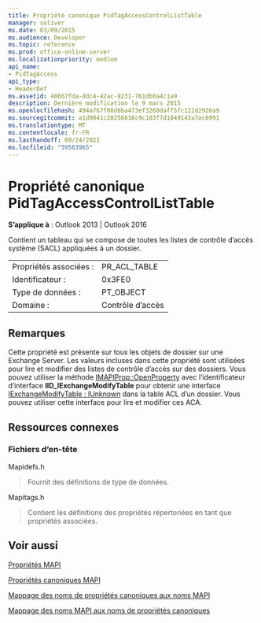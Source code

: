 ```yaml
---
title: Propriété canonique PidTagAccessControlListTable
manager: soliver
ms.date: 03/09/2015
ms.audience: Developer
ms.topic: reference
ms.prod: office-online-server
ms.localizationpriority: medium
api_name:
- PidTagAccess
api_type:
- HeaderDef
ms.assetid: 48667fda-ddc4-42ac-9231-761db0a4c1a9
description: Dernière modification le 9 mars 2015
ms.openlocfilehash: 494a767f08d6ba473ef3260daff5fc122d2926a9
ms.sourcegitcommit: a1d9041c20256616c9c183f7d1049142a7ac6991
ms.translationtype: MT
ms.contentlocale: fr-FR
ms.lasthandoff: 09/24/2021
ms.locfileid: "59563965"
---
```

# <a name="pidtagaccesscontrollisttable-canonical-property"></a>Propriété canonique PidTagAccessControlListTable

  
  
**S’applique à** : Outlook 2013 | Outlook 2016 
  
Contient un tableau qui se compose de toutes les listes de contrôle d’accès système (SACL) appliquées à un dossier.
  
|||
|:-----|:-----|
|Propriétés associées :  <br/> |PR_ACL_TABLE  <br/> |
|Identificateur :  <br/> |0x3FE0  <br/> |
|Type de données :  <br/> |PT_OBJECT  <br/> |
|Domaine :  <br/> |Contrôle d’accès  <br/> |
   
## <a name="remarks"></a>Remarques

Cette propriété est présente sur tous les objets de dossier sur une Exchange Server. Les valeurs incluses dans cette propriété sont utilisées pour lire et modifier des listes de contrôle d’accès sur des dossiers. Vous pouvez utiliser la méthode [IMAPIProp::OpenProperty](imapiprop-openproperty.md) avec l’identificateur d’interface **IID_IExchangeModifyTable** pour obtenir une interface [IExchangeModifyTable : IUnknown](iexchangemodifytableiunknown.md) dans la table ACL d’un dossier. Vous pouvez utiliser cette interface pour lire et modifier ces ACA. 
  
## <a name="related-resources"></a>Ressources connexes

### <a name="header-files"></a>Fichiers d’en-tête

Mapidefs.h
  
> Fournit des définitions de type de données.
    
Mapitags.h
  
> Contient les définitions des propriétés répertoriées en tant que propriétés associées.
    
## <a name="see-also"></a>Voir aussi



[Propriétés MAPI](mapi-properties.md)
  
[Propriétés canoniques MAPI](mapi-canonical-properties.md)
  
[Mappage des noms de propriétés canoniques aux noms MAPI](mapping-canonical-property-names-to-mapi-names.md)
  
[Mappage des noms MAPI aux noms de propriétés canoniques](mapping-mapi-names-to-canonical-property-names.md)

